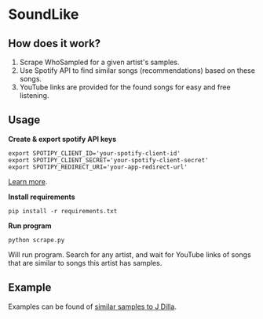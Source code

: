 # SoundLike
## How does it work?
1. Scrape WhoSampled for a given artist's samples.
2. Use Spotify API to find similar songs (recommendations) based on these songs.
3. YouTube links are provided for the found songs for easy and free listening.

## Usage

**Create & export spotify API keys**
```
export SPOTIPY_CLIENT_ID='your-spotify-client-id'
export SPOTIPY_CLIENT_SECRET='your-spotify-client-secret'
export SPOTIPY_REDIRECT_URI='your-app-redirect-url'
```
[Learn more](https://spotipy.readthedocs.io/en/2.22.0/#getting-started).

**Install requirements**
```
pip install -r requirements.txt
```

**Run program**
```
python scrape.py
```
Will run program. Search for any artist, and wait for YouTube links of songs that are similar to songs this artist has samples.


## Example
Examples can be found of [similar samples to J Dilla](./output/j_dilla_10.txt).
